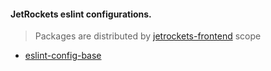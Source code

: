 #### JetRockets eslint configurations.

> Packages are distributed by [jetrockets-frontend](https://www.npmjs.com/org/jetrockets-frontend) scope

- [eslint-config-base](https://www.npmjs.com/package/@jetrockets-frontend/eslint-config-base)